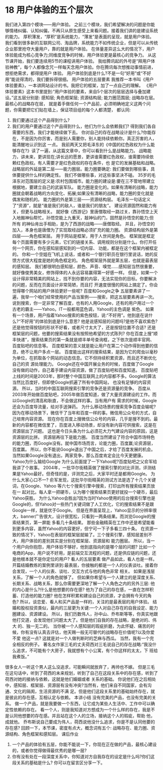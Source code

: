 # 18 用户体验的五个层次

我们进入第四个模块——用户体验。 之前三个模块，我们希望解决的问题是你能够情绪纠偏、认知纠偏，不再只从原生感受上来看问题。接着我们讲的是建设系统的能力。 厚积薄发，“厚积”是系统能力，“薄发”是表面的呈现，就是用户体验。 我们看到很多新的互联网公司、淘品牌，系统能力不如传统企业，但是可以从传统企业那里抢夺大量用户，靠的就是用户体验。 在体量差异这么大的情况下，用户体验能成为核心竞争力;同维度竞争的时候，用户体验更是最核心的竞争力。 从这节课开始，我们要连续用5节的课程讲用户体验。 我给腾讯起的外号是“拜用户体验神教”，每个人都像念咒一样每天念用户体验。你在腾讯每次想推动事情前进，想拒绝需求，都得提用户 体验。
用户体验到底是什么?不是一句“好用”或“不好用”能说得清的，我们要拆得很细。
用户体验的五层要素
我推荐一本书叫《用户体验要素》，一本讲网站设计的书。我把它的框架，加了一点自己的理解。 《用户体验要素》这本书里提到:“用户体验的要素，来自5个层次的层层选择与叠加建设。”这五层分别是:
感知层;
角色框架层;
资源结构层;
能力圈范围层;
战略存在层。
最核心的战略存在层， 就是着手做任何一个产品前，必须明确地定义这两个问题，你需要把它们贴在墙上，保证项目组的每个人都清楚， 都认同:
1. 我们要通过这个产品得到什么?
2. 我们的用户要通过这个产品得到什么，他们为什么会依赖我们?
得到我们各自需要的东西，我们才能继续做下去。 你对自己的存在战略设计是什么?你能存在，不是因为你厉害，而是别人需要你，别人能持续依赖你。真正厉害的人，能清醒地认识到这 一点。
我前两天又把毛泽东的《中国的红色政权为什么能够存在?》读了一遍，从这篇文章中，你可以看到什么是战略能力。 战略能力，讲未来，更讲现在;讲长远的愿景，更讲谁需要红色政权，谁需要持续依赖红色政权。有人需要才是红色政权的存在条件，也 是它的发展基础和战略。
战略层的外延是第二层——能力圈层。能力圈要确定:
我们要做到哪些事，具体要提供什么样的确定性。
我们不做哪些事，对这些事坚决不碰。 35岁的毛泽东对范围层的定义是:农村包围城市。能力圈的建设是:要在三不管地带建立根据地，要建立自己的武装军队。 能力圈是变化的。如果有清晰的战略，能力圈就会朝着战略的方向变化、拓展;如果没有清晰的战略，能力圈的变化就是偶发和随机的。 能力圈的外是第三层——资源结构层。
毛泽东一句话定义了“资源”，就是“谁是我们的敌人，谁是我们的朋友”。
建设资源固然和能力有关，但更与战略相关。 就好像《西游记》里唐僧取经一路过关，靠孙悟空上天入地搬神仙帮忙。孙悟空能上九重天，敲神仙的门，固然是孙悟空的能力;但所有 的神仙肯出手相助，是为了西游的战略——唐僧取经。
并且，孙悟空的加入，本身也是唐僧为了实现取经战略必须扩充的能力圈。
资源结构层外是第四层——角色框架层。 用于网站是框架，用于人世间是角色。 框架就是框定每个页面需要有多少元素，它们的链接关系、调用规则分别是什么。你打开任何一个网页，你在感知层感知到的一切内容、 功能，都是在这个框架内被框定的。 你和一个空姐在飞机上说话，或者和一个银行职员在银行里说话，她的反馈方式很大程度是她的角色框定的。 角色框架层外就是第五层，也就是最表层的感知层。 我们都很明白感知层，颜色、声音、嗅觉......感知层当然很重要，就好像俊男美女，修饰得体的人永远容易赢得第一好感一样。 但是，如果一个设计得非常精美的网站上，找不到你要的内容，无法实现你的目标。你要解决的问题，反而在页面设计非常简陋，而且打 开速度很慢的网站上搞定了。你会觉得哪个网站的用户体验更好一些呢?
百度和Google之争
五层要素讲了一遍，我举一个咱们经常使用的产品当案例——搜索，把这五层要素再讲一次。 说到搜索，你一定非常了解百度，也有的人用Google，还有的用户用过一个古老的霸主——Yahoo。IT一般都用蓝色调，Yahoo的主色调是
 紫色。
如果有一个场景，用户指着Yahoo搜索的紫色按钮，说:“不好用”。他到底在说什么?“不好用”的体验到底是什么意思? 他是说感知层的问题吗?是他不喜欢紫色?
还是他觉得按钮的形状不好看，或者尺寸太大了，还是按钮位置不合适? 还是框架层的问题，他要的搜索结果没有按照他希望的方式陈列? 你在百度上搜“顺丰快递”，搜索结果页的第一条就是顺丰单号查询框，之下依次是顺丰官网、百度贴吧的信息等。 百度框架的意义就是能让用户在第二个动作得到他要的信息，绝不让用户多点一层。 百度能出这样的搜索结果，是因为它的爬虫以毫秒为单位，在抓取各个网站的动态信息。它不但持续积累资源，而且还不断优化自己的资 源处理能力。
Google还在中国开展业务的时候，百度做了Google没有做的动作，自己着手建设内容资源，做了百度贴吧和百度知道。 百度贴吧上线的时间是2003年，那时整个中国互联网上的内容都不多。Google的算法当然比百度好，但即使Google抓遍了所有中国网站， 也没有足够的内容资源。
所以，当时的中国互联网搜索引擎的竞争还是资源量的竞争。 百度从2003年开始做百度贴吧，2005年做百度知道，做了大量资源建设的工作。而以Google的清高和耿直，不会做这样的事。当有用户有 需求的时候，Google还会为百度导流量，给对手送弹药。
为什么移动场景的搜索竞争百度会输呢?
因为在移动场景下，微信干了当年和百度一样的事。微信用公众号的方式，自己培育内容资源。 现在你在百度上搜微信公众号的内容，几乎是搜不到的。最新的内容都在微信里了，百度进入移动场景，却没有新内容可供搜索，这是在 资源层出了问题。
这也是今日头条为什么必须花大力气建设内容的原因，这是资源层的比拼。
资源层再往下是能力圈。 百度当然建设了符合中国市场特色的能力圈，而Google没有。就中国市场而言，论能力圈，百度赢;论资源层，百度赢。 所以，你不能说Google退出了中国之后，才给了百度发展的机会。当然如果Google没有退出，两家竞争，那么百度肯定会比今天更健康。 Yahoo为什么输给Google
为什么前面提了一下Yahoo呢?百度贴吧之父俞军给我讲了个故事。 2004年，一批华尔街精英做了搜索引擎的对比评测，评测结果是Yahoo最好。但奇怪的是，评测完之后，大家平时还是都用Google。 为什么大家心口不一?
俞军发现，这批华尔街精英的测试方法是选了十几个关键词，在Google、Yahoo 等六七个搜索引擎中搜索，打印出所有搜索结果页放在一 起对比。每人拿一把硬币，认为哪个搜索结果页更好就投一个硬币，最后Yahoo获胜。 为什么Yahoo会胜出?因为当时Yahoo使用的后台搜索引擎也是Google的，但Yahoo对一些热门关键词做了人工优化，它的搜索结果不是跟 Google一样，就是优于Google。 但是在界面呈现上，Yahoo显示的分辨率很大，banner广告很大，设计很宽松，只看到一两条结果。而浏览Google的搜索结果页，第一屏能 多看几十条结果。
那些金融精英在工作中还是希望能看到更多内容，虽然Yahoo的内容更好，但宁可一下子多看三四十条。 在资源一致的情况下，Yahoo在表层的框架层就输了。三个搜索引擎，感知层差别不大，用户体验的差别其实是分别在框架层、资源层和 能力圈层。
所以，当一个用户向你抱怨，用户体验不够好，他到底指向的是哪个层的问题? 比如一个电商的App，用户说不好用，是前端交互流程的问题，还是供应链的问题，还是他根本就不是你定位的用户?
看人的五层要素
做产品如此，看人也是一样。 开篇结婚教练的案例里讲到:最表层，你接触的都是一个人的仪表谈吐。接着你会发现，一个人的仪表、谈吐、交互方式与他的角色非常 相关。
如果是浅层关系，了解一个人的角色就够了。 但如果你希望与一个人建立的是深度关系、长期关系、战略关系，那么你需要更深地了解一个人角色之内的另外三层: 他的内心是什么?什么是他想要的存在感?
他为了自己的存在感，一直在怎样积蓄、打造他的能力圈?
他在怎样积累和建设自己的资源，才会拥有今天的角色?
所以，谈恋爱、看人和买产品是一样的，关注的是最表层的用户体验。 结婚和股权投资类似，最内的三层更为关键:一个人对自己存在的自我设定、能力圈建设、资源建设。 所以，我们历数伟人，孙中山、乔布斯等等，你真实地跟他打交道，会发现他们问题太大了。但是他们自我的存在战略，是绝对的、伟大 的、独一无二的。 当你被一个人感知层的瑕疵折磨，为此怀疑、痛苦的时候，你有没有认真去评估，他天赐一般无可替代的战略存在价值呢?以及你爱不爱 他这一点?
这就是对一个人做判断时的芝麻与西瓜。
当然，我有一个完全相反的例子。 著名女作家三毛的丈夫荷西对三毛说自己的存在战略:“我没什么追求，不可能有个大房子，我就想有个小公寓，有个你这样的太太，下 班给我煮饭。”

很多女人一听这个男人这么没追求，可能瞬间就放弃了，再帅也不嫁。 但是三毛在这句话中，听到了荷西的未来规划，听到了自己在这段关系中的存在感，听到了荷西对她的接纳与依赖，这就是他们婚姻或者 关系的基础。 你说他们在之后相处中，感知层、框架层、资源层有没有冲突?当然有，他们来自不同国家，会有沟通、文化的隔阂，生活资源的不满 足。但是他们这段关系里的基础始终存在，就是彼此的存在感，互相认定与依赖。
本讲小结
没有完美的产品，也没有完美的关系。
做一个产品，就是我要做一个东西，让它成为某些人生活中、工作中可以确定性依赖的存在。 看一个人，则是我知道对方想成为一个什么样的存在，我是不是认同他想要的存在感。并且站在这个人的立场，接纳这个人的瑕疵，帮助 他，成就他。
乔布斯说自己要成为伟人，荷西说他没什么追求，你是不是认同他要的存在感?
回顾一下，本节课，密度有点大，概念词有五个:
战略存在、能力圈、资源结构、角色框架和感知层。
课后作业
1. 一个产品的体验有五层，你能不能说一下，你现在正在做的产品，最核心建设的，或者你觉得做得最优秀的是哪一层?
2. 你有没有处在一段深度关系中，你知道对方自我存在的设定是什么吗?你们这段关系的基础是什么?
你可以在留言区分享一下。